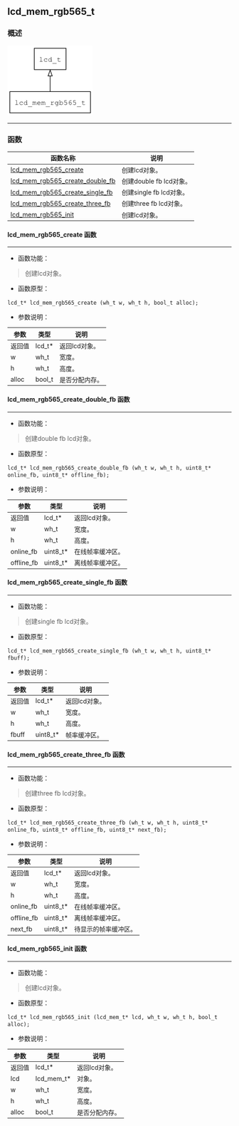 ## lcd\_mem\_rgb565\_t
### 概述
![image](images/lcd_mem_rgb565_t_0.png)


----------------------------------
### 函数
<p id="lcd_mem_rgb565_t_methods">

| 函数名称 | 说明 | 
| -------- | ------------ | 
| <a href="#lcd_mem_rgb565_t_lcd_mem_rgb565_create">lcd\_mem\_rgb565\_create</a> | 创建lcd对象。 |
| <a href="#lcd_mem_rgb565_t_lcd_mem_rgb565_create_double_fb">lcd\_mem\_rgb565\_create\_double\_fb</a> | 创建double fb lcd对象。 |
| <a href="#lcd_mem_rgb565_t_lcd_mem_rgb565_create_single_fb">lcd\_mem\_rgb565\_create\_single\_fb</a> | 创建single fb lcd对象。 |
| <a href="#lcd_mem_rgb565_t_lcd_mem_rgb565_create_three_fb">lcd\_mem\_rgb565\_create\_three\_fb</a> | 创建three fb lcd对象。 |
| <a href="#lcd_mem_rgb565_t_lcd_mem_rgb565_init">lcd\_mem\_rgb565\_init</a> | 创建lcd对象。 |
#### lcd\_mem\_rgb565\_create 函数
-----------------------

* 函数功能：

> <p id="lcd_mem_rgb565_t_lcd_mem_rgb565_create">创建lcd对象。

* 函数原型：

```
lcd_t* lcd_mem_rgb565_create (wh_t w, wh_t h, bool_t alloc);
```

* 参数说明：

| 参数 | 类型 | 说明 |
| -------- | ----- | --------- |
| 返回值 | lcd\_t* | 返回lcd对象。 |
| w | wh\_t | 宽度。 |
| h | wh\_t | 高度。 |
| alloc | bool\_t | 是否分配内存。 |
#### lcd\_mem\_rgb565\_create\_double\_fb 函数
-----------------------

* 函数功能：

> <p id="lcd_mem_rgb565_t_lcd_mem_rgb565_create_double_fb">创建double fb lcd对象。

* 函数原型：

```
lcd_t* lcd_mem_rgb565_create_double_fb (wh_t w, wh_t h, uint8_t* online_fb, uint8_t* offline_fb);
```

* 参数说明：

| 参数 | 类型 | 说明 |
| -------- | ----- | --------- |
| 返回值 | lcd\_t* | 返回lcd对象。 |
| w | wh\_t | 宽度。 |
| h | wh\_t | 高度。 |
| online\_fb | uint8\_t* | 在线帧率缓冲区。 |
| offline\_fb | uint8\_t* | 离线帧率缓冲区。 |
#### lcd\_mem\_rgb565\_create\_single\_fb 函数
-----------------------

* 函数功能：

> <p id="lcd_mem_rgb565_t_lcd_mem_rgb565_create_single_fb">创建single fb lcd对象。

* 函数原型：

```
lcd_t* lcd_mem_rgb565_create_single_fb (wh_t w, wh_t h, uint8_t* fbuff);
```

* 参数说明：

| 参数 | 类型 | 说明 |
| -------- | ----- | --------- |
| 返回值 | lcd\_t* | 返回lcd对象。 |
| w | wh\_t | 宽度。 |
| h | wh\_t | 高度。 |
| fbuff | uint8\_t* | 帧率缓冲区。 |
#### lcd\_mem\_rgb565\_create\_three\_fb 函数
-----------------------

* 函数功能：

> <p id="lcd_mem_rgb565_t_lcd_mem_rgb565_create_three_fb">创建three fb lcd对象。

* 函数原型：

```
lcd_t* lcd_mem_rgb565_create_three_fb (wh_t w, wh_t h, uint8_t* online_fb, uint8_t* offline_fb, uint8_t* next_fb);
```

* 参数说明：

| 参数 | 类型 | 说明 |
| -------- | ----- | --------- |
| 返回值 | lcd\_t* | 返回lcd对象。 |
| w | wh\_t | 宽度。 |
| h | wh\_t | 高度。 |
| online\_fb | uint8\_t* | 在线帧率缓冲区。 |
| offline\_fb | uint8\_t* | 离线帧率缓冲区。 |
| next\_fb | uint8\_t* | 待显示的帧率缓冲区。 |
#### lcd\_mem\_rgb565\_init 函数
-----------------------

* 函数功能：

> <p id="lcd_mem_rgb565_t_lcd_mem_rgb565_init">创建lcd对象。

* 函数原型：

```
lcd_t* lcd_mem_rgb565_init (lcd_mem_t* lcd, wh_t w, wh_t h, bool_t alloc);
```

* 参数说明：

| 参数 | 类型 | 说明 |
| -------- | ----- | --------- |
| 返回值 | lcd\_t* | 返回lcd对象。 |
| lcd | lcd\_mem\_t* | 对象。 |
| w | wh\_t | 宽度。 |
| h | wh\_t | 高度。 |
| alloc | bool\_t | 是否分配内存。 |

